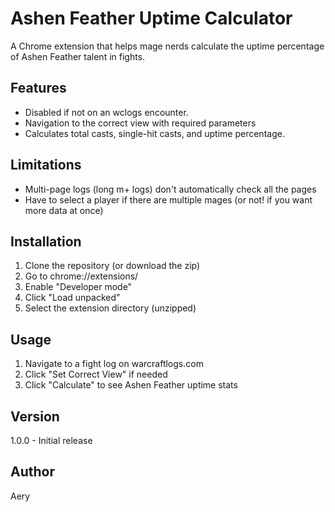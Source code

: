 # Ashen Feather Uptime Calculator

A Chrome extension that helps mage nerds calculate the uptime percentage of Ashen Feather talent in fights.

## Features

- Disabled if not on an wclogs encounter.
- Navigation to the correct view with required parameters
- Calculates total casts, single-hit casts, and uptime percentage.

## Limitations

- Multi-page logs (long m+ logs) don't automatically check all the pages
- Have to select a player if there are multiple mages (or not! if you want more data at once)

## Installation

1. Clone the repository (or download the zip)
2. Go to chrome://extensions/
3. Enable "Developer mode"
4. Click "Load unpacked"
5. Select the extension directory (unzipped)

## Usage

1. Navigate to a fight log on warcraftlogs.com
2. Click "Set Correct View" if needed
3. Click "Calculate" to see Ashen Feather uptime stats

## Version

1.0.0 - Initial release

## Author

Aery
